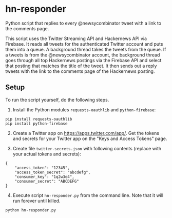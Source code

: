 # hn-responder
Python script that replies to every @newsycombinator tweet with a link to the comments page.

This script uses the Twitter Streaming API and Hackernews API via Firebase. It reads all tweets for the authenticated Twitter account and puts them into a queue. A background thread takes the tweets from the queue. If a tweets is from the @newsycombinator account, the background thread goes through all top Hackernews postings via the Firebase API and select that posting that matches the title of the tweet. It then sends out a reply tweets with the link to the comments page of the Hackernews posting.

## Setup

To run the script yourself, do the following steps.

1. Install the Python modules `requests-oauthlib` and `python-firebase`:
```
pip install requests-oauthlib
pip install python-firebase
```

2. Create a Twitter app on https://apps.twitter.com/app/.  Get the tokens and secrets for your Twitter app on the "Keys and Access Tokens" page.

3. Create file `twitter-secrets.json` with following contents (replace with your actual tokens and secrets):
```
{
    "access_token": "12345",
    "access_token_secret": "abcdefg",
    "consumer_key": "1q2w3e4",
    "consumer_secret": "ABCDEFG"
}
```

4. Execute script `hn-responder.py` from the command line. Note that it will run forever until killed.
```
python hn-responder.py
```
